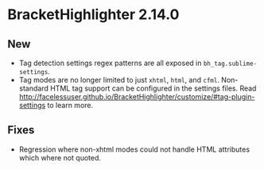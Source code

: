 # BracketHighlighter 2.14.0

## New

- Tag detection settings regex patterns are all exposed in `bh_tag.sublime-settings`.
- Tag modes are no longer limited to just `xhtml`, `html`, and `cfml`.  Non-standard HTML tag support can be configured in the settings files. Read http://facelessuser.github.io/BracketHighlighter/customize/#tag-plugin-settings to learn more.

## Fixes

- Regression where non-xhtml modes could not handle HTML attributes which where not quoted.
